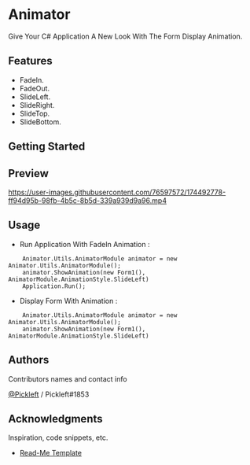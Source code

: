 # Animator

Give Your C# Application A New Look With The Form Display Animation. 

## Features 

* FadeIn.
* FadeOut.
* SlideLeft.
* SlideRight.
* SlideTop.
* SlideBottom.

## Getting Started

## Preview


https://user-images.githubusercontent.com/76597572/174492778-ff94d95b-98fb-4b5c-8b5d-339a939d9a96.mp4


## Usage

* Run Application With FadeIn Animation :

```
	Animator.Utils.AnimatorModule animator = new Animator.Utils.AnimatorModule();
	animator.ShowAnimation(new Form1(), AnimatorModule.AnimationStyle.SlideLeft)
	Application.Run();
```
* Display Form With Animation : 
```
	Animator.Utils.AnimatorModule animator = new Animator.Utils.AnimatorModule();
	animator.ShowAnimation(new Form1(), AnimatorModule.AnimationStyle.SlideLeft)
```

## Authors

Contributors names and contact info

[@Pickleft](https://twitter.com/Pickleft) / Pickleft#1853



## Acknowledgments

Inspiration, code snippets, etc.
* [Read-Me Template](https://gist.github.com/DomPizzie/7a5ff55ffa9081f2de27c315f5018afc)
